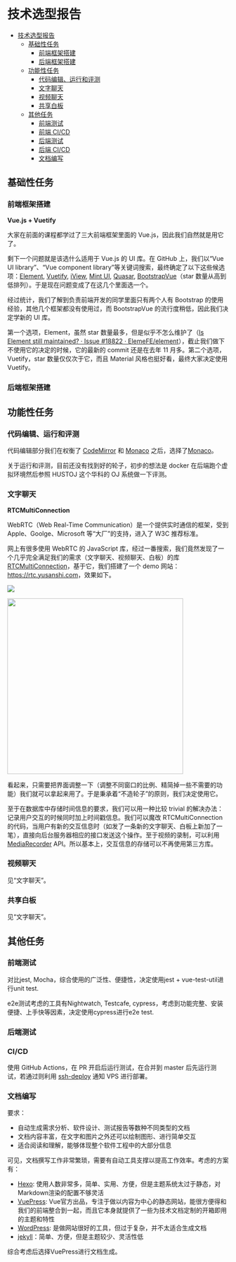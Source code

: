 # 技术选型报告

<!-- TOC -->

- [技术选型报告](#技术选型报告)
    - [基础性任务](#基础性任务)
        - [前端框架搭建](#前端框架搭建)
        - [后端框架搭建](#后端框架搭建)
    - [功能性任务](#功能性任务)
        - [代码编辑、运行和评测](#代码编辑运行和评测)
        - [文字聊天](#文字聊天)
        - [视频聊天](#视频聊天)
        - [共享白板](#共享白板)
    - [其他任务](#其他任务)
        - [前端测试](#前端测试)
        - [前端 CI/CD](#前端-cicd)
        - [后端测试](#后端测试)
        - [后端 CI/CD](#后端-cicd)
        - [文档编写](#文档编写)

<!-- /TOC -->

## 基础性任务
### 前端框架搭建

**Vue.js + Vuetify**

大家在前面的课程都学过了三大前端框架里面的 Vue.js，因此我们自然就是用它了。

剩下一个问题就是该选什么适用于 Vue.js 的 UI 库。在 GitHub 上，我们以“Vue UI library”、“Vue component library”等关键词搜索，最终确定了以下这些候选项：[Element](https://github.com/ElemeFE/element), [Vuetify](https://github.com/vuetifyjs/vuetify), [iView](https://github.com/iview/iview), [Mint UI](https://github.com/ElemeFE/mint-ui/), [Quasar](https://github.com/quasarframework/quasar), [BootstrapVue](https://github.com/bootstrap-vue/bootstrap-vue)（star 数量从高到低排列）。于是现在问题变成了在这几个里面选一个。

经过统计，我们了解到负责前端开发的同学里面只有两个人有 Bootstrap 的使用经验，其他几个框架都没有使用过，而 BootstrapVue 的流行度稍低，因此我们决定学新的 UI 库。

第一个选项，Element，虽然 star 数量最多，但是似乎不怎么维护了（[Is Element still maintained? · Issue #18822 · ElemeFE/element](https://github.com/ElemeFE/element/issues/18822)），截止我们做下不使用它的决定的时候，它的最新的 commit 还是在去年 11 月多。第二个选项，Vuetify，star 数量仅仅次于它，而且 Material 风格也挺好看，最终大家决定使用 Vuetify。

### 后端框架搭建





## 功能性任务

### 代码编辑、运行和评测

代码编辑部分我们在权衡了 [CodeMirror](https://github.com/codemirror/CodeMirror) 和 [Monaco](https://github.com/microsoft/monaco-editor) 之后，选择了[Monaco](https://github.com/microsoft/monaco-editor)。

关于运行和评测，目前还没有找到好的轮子，初步的想法是 docker 在后端跑个虚拟环境然后参照 HUSTOJ 这个华科的 OJ 系统做一下评测。

### 文字聊天

**RTCMultiConnection**

WebRTC（Web Real-Time Communication）是一个提供实时通信的框架，受到 Apple、Goolge、Microsoft 等“大厂”的支持，进入了 W3C 推荐标准。

网上有很多使用 WebRTC 的 JavaScript 库，经过一番搜索，我们竟然发现了一个几乎完全满足我们的需求（文字聊天、视频聊天、白板）的库 [RTCMultiConnection](https://github.com/muaz-khan/RTCMultiConnection)，基于它，我们搭建了一个 demo 网站：<https://rtc.yusanshi.com>，效果如下。

![](https://img.yusanshi.com/upload/20200423165012476405.png)

<img src="https://img.yusanshi.com/upload/20200423165020183173.png" width="400">

看起来，只需要把界面调整一下（调整不同窗口的比例、精简掉一些不需要的功能）我们就可以拿起来用了。于是秉承着“不造轮子”的原则，我们决定使用它。

至于在数据库中存储时间信息的要求，我们可以用一种比较 trivial 的解决办法：记录用户交互的时候同时加上时间戳信息。我们可以魔改 RTCMultiConnection 的代码，当用户有新的交互信息时（如发了一条新的文字聊天、白板上新加了一笔），直接向后台服务器相应的接口发送这个操作。至于视频的录制，可以利用 [MediaRecorder](https://developer.mozilla.org/en-US/docs/Web/API/MediaRecorder) API。所以基本上，交互信息的存储可以不再使用第三方库。

### 视频聊天

见“文字聊天”。

### 共享白板

见“文字聊天”。


## 其他任务

### 前端测试

对比jest, Mocha，综合使用的广泛性、便捷性，决定使用jest + vue-test-util进行unit test.

e2e测试考虑的工具有Nightwatch, Testcafe, cypress，考虑到功能完整、安装便捷、上手快等因素，决定使用cypress进行e2e test.

### 后端测试






### CI/CD

使用 GitHub Actions，在 PR 开启后运行测试，在合并到 master 后先运行测试，若通过则利用 [ssh-deploy] 通知 VPS 进行部署。

[ssh-deploy]: https://github.com/easingthemes/ssh-deploy

### 文档编写

要求：

- 自动生成需求分析、软件设计、测试报告等数种不同类型的文档
- 文档内容丰富，在文字和图片之外还可以绘制图形、进行简单交互
- 适合阅读和理解，能够体现整个软件工程中的大部分信息

可见，文档撰写工作非常繁琐，需要有自动工具支撑以提高工作效率。考虑的方案有：

- [Hexo](https://hexo.io/): 使用人数非常多，简单、实用、方便，但是主题系统太过于静态，对Markdown渲染的配置不够灵活
- [VuePress](https://www.vuepress.cn/): Vue官方出品，专注于做以内容为中心的静态网站，能很方便得和我们的前端整合到一起，而且它本身就提供了一些为技术文档定制的开箱即用的主题和特性
- [WordPress](https://wordpress.com/): 是做网站很好的工具，但过于复杂，并不太适合生成文档
- [jekyll](http://jekyllcn.com/)：简单、方便，但是主题较少、灵活性低

综合考虑后选择VuePress进行文档生成。



